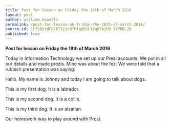 ```yaml
---
title: Post for lesson on Friday the 18th of March 2016
layout: post
author: william.howells
permalink: /post-for-lesson-on-friday-the-18th-of-march-2016/
source-id: 1Cf1Qt3dFQC6TJjjrdfRfqQ5GLlBqk7bjUB_1YPDB-JQ
published: true
---
```

**Post for lesson on Friday the 18th of March 2016**

Today in Information Technology we set up our Prezi accounts.  We put in all our details and made prezis. Mine was about the fez.  We were told that a rubbish presentation was saying:

Hello.  My name is Johnny and today I am going to talk about dogs.

 

This is my first dog.  It is a labrador.

This is my second dog.  It is a collie.

This is my third dog. It is an alsatian.

Our homework was to play around with Prezi.

